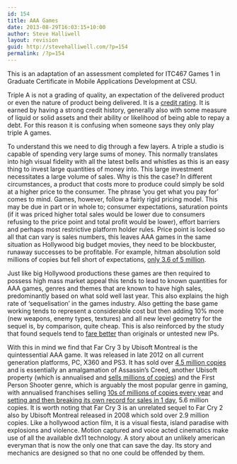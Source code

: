 ```yaml
---
id: 154
title: AAA Games
date: 2013-08-29T16:03:15+10:00
author: Steve Halliwell
layout: revision
guid: http://stevehalliwell.com/?p=154
permalink: /?p=154
---
```

<p dir="ltr">
  This is an adaptation of an assessment completed for ITC467 Games 1 in Graduate Certificate in Mobile Applications Development at CSU.
</p>

<p dir="ltr">
  Triple A is not a grading of quality, an expectation of the delivered product or even the nature of product being delivered. It is a <a href="http://en.wikipedia.org/wiki/Bond_credit_rating">credit rating</a>. It is earned by having a strong credit history, generally also with some measure of liquid or solid assets and their ability or likelihood of being able to repay a debt. For this reason it is confusing when someone says they only play triple A games.
</p>

<p dir="ltr">
  To understand this we need to dig through a few layers. A triple a studio is capable of spending very large sums of money. This normally translates into high visual fidelity with all the latest bells and whistles as this is an easy thing to invest large quantities of money into. This large investment necessitates a large volume of sales. Why is this the case? In different circumstances, a product that costs more to produce could simply be sold at a higher price to the consumer. The phrase ‘you get what you pay for’ comes to mind. Games, however, follow a fairly rigid pricing model. This may be due in part or in whole to; consumer expectations, saturation points (if it was priced higher total sales would be lower due to consumers refusing to the price point and total profit would be lower), effort barriers and perhaps most restrictive platform holder rules. Price point is locked so all that can vary is sales numbers, this leaves AAA games in the same situation as Hollywood big budget movies, they need to be blockbuster, runaway successes to be profitable. For example, hitman absolution sold millions of copies but fell short of expectations, <a href="http://www.eurogamer.net/articles/2013-04-09-square-enix-thought-tomb-raider-could-sell-nearly-double-its-3-4-million-first-month-sales">only 3.6 of 5 million</a>.
</p>

<p dir="ltr">
  Just like big Hollywood productions these games are then required to possess high mass market appeal this tends to lead to known quantities for AAA games, genres and themes that are known to have high sales, predominantly based on what sold well last year. This also explains the high rate of ‘sequelisation’ in the games industry. Also getting the base game working tends to represent a considerable cost but then adding 10% more (new weapons, enemy types, textures) and all new level geometry for the sequel is, by comparison, quite cheap. This is also reinforced by the study that found sequels tend to <a href="http://newswise.com/articles/view/541522/">fare better</a> than originals or untested new IPs.
</p>

<p dir="ltr">
  With this in mind we find that Far Cry 3 by Ubisoft Montreal is the quintessential AAA game. It was released in late 2012 on all current generation platforms, PC, X360 and PS3. It has sold over <a href="http://www.eurogamer.net/articles/2013-02-08-far-cry-3-sales-hit-4-5-million-as-ubisoft-revenues-soar">4.5 million copies</a> and is essentially an amalgamation of Assassin’s Creed, another Ubisoft property (which is annualised and <a href="http://au.gamespot.com/news/assassins-creed-revelations-ships-7-million-6350453">sells millions of copies</a>) and the First Person Shooter genre, which is arguably the most popular genre in gaming, with annualised franchises selling <a href="http://www.vgchartz.com/article/250163/call-of-duty-a-sales-history/">10s of millions of copies every year</a> and <a href="http://www.cbc.ca/news/technology/story/2010/11/11/callofduty-video-record.html">setting and then breaking its own record for sales in 1 day</a>, 5.6 million copies. It is worth noting that Far Cry 3 is an unrelated sequel to Far Cry 2 also by Ubisoft Montreal released in 2008 which sold over 2.9 million copies. Like a hollywood action film, it is a visual fiesta, island paradise with explosions and violence. Motion captured and voice acted cinematics make use of all the available dx11 technology. A story about an unlikely american everyman that is now the only one that can save the day. Its story and mechanics are designed so that no one could be offended by them.
</p>

&nbsp;